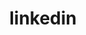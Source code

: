 ---
layout: redirect
order: 0
title: linkedin
link: https://www.linkedin.com/in/james-fenn-3390b8167/
name: james-fenn-3390b8167
verb: link
---